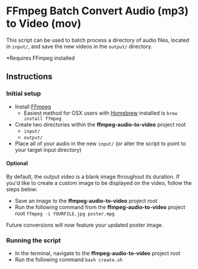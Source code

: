 # FFmpeg Batch Convert Audio (mp3) to Video (mov)

This script can be used to batch process a directory of audio files, located in `input/`, and save the new videos in the `output/` directory.

\*Requires FFmpeg installed

## Instructions

### Initial setup

- Install [FFmpeg](https://www.ffmpeg.org/)
  - Easiest method for OSX users with [Homebrew](https://brew.sh/) installed is `brew install ffmpeg`
- Create two directories within the **ffmpeg-audio-to-video** project root
  - `input/`
  - `output/`
- Place all of your audio in the new `input/` (or alter the script to point to your target input directory)

#### Optional

By default, the output video is a blank image throughout its duration. If you'd like to create a custom image to be displayed on the video, follow the steps below:

- Save an image to the **ffmpeg-audio-to-video** project root
- Run the following command from  the **ffmpeg-audio-to-video** project root `ffmpeg -i YOURFILE.jpg poster.mpg`

Future conversions will now feature your updated poster image.

### Running the script

- In the terminal, navigate to the **ffmpeg-audio-to-video** project root
- Run the following command `bash create.sh`
